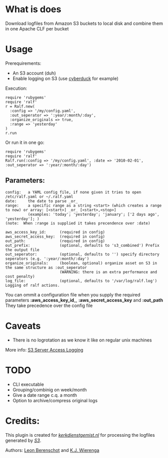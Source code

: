 What is does
============

Download logfiles from Amazon S3 buckets to local disk and combine them in one Apache CLF per bucket

Usage
=====

Prerequirements: 

* An S3 account (duh)
* Enable logging on S3 (use [cyberduck](http://cyberduck.ch/) for example)

Execution:

    require 'rubygems'
    require 'ralf'
    r = Ralf.new(
      :config => '/my/config.yaml',
      :out_seperator => ':year/:month/:day',
      :organize_originals => true,
      :range => 'yesterday'
    )
    r.run

Or run it in one go:

    require 'rubygems'
    require 'ralf'
    Ralf.run(:config => '/my/config.yaml', :date => '2010-02-01', :out_seperator => ':year/:month/:day')


Parameters:
----------

    config:   a YAML config file, if none given it tries to open /etc/ralf.yaml or ~/.ralf.yaml
    date:     the date to parse _or_
    range:    a specific range as a string <start> (which creates a range to now) or array: [<start>] _or_ [<start>,<stop>]
              (examples: 'today'; 'yesterday'; 'january'; ['2 days ago', 'yesterday']; )
    (note:  When :range is supplied it takes precendence over :date)

    aws_access_key_id:      (required in config)
    aws_secret_access_key:  (required in config)
    out_path:               (required in config)
    out_prefix:             (optional, defaults to 's3_combined') Prefix the output file
    out_seperator:          (optional, defaults to '') specify directory seperators (e.g. ':year/:month/:day')
    organize_originals:     (boolean, optional) organize asset on S3 in the same structure as :out_seperator 
                            (WARNING: there is an extra performance and cost penalty)
    log_file:               (optional, defaults to '/var/log/ralf.log') Logging of ralf actions.

You can ommit a configuration file when you supply the required parameters __:aws\_access\_key\_id___, __:aws\_secret\_access\_key__ and __:out\_path__  
They take precedence over the config file

Caveats
=======

* There is no logrotation as we know it like on regular unix machines

More info: [S3 Server Access Logging](http://docs.amazonwebservices.com/AmazonS3/latest/ServerLogs.html)

TODO
====

* CLI executable
* Grouping/combinig on week/month
* Give a date range c.q. a month
* Option to archive/compress original logs

Credits:
========

This plugin is created for [*kerkdienstgemist.nl*](http://kerkdienstgemist.nl "Kerkdienst Gemist") for processing the logfiles generated by [*S3*](http://aws.amazon.com/s3/).

Authors: [Leon Berenschot](http://github.com/LeipeLeon) and [K.J. Wierenga](http://github.com/kjwierenga)